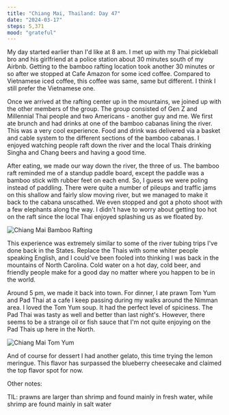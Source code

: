 ```yaml
---
title: "Chiang Mai, Thailand: Day 47"
date: "2024-03-17"
steps: 5,371
mood: "grateful"
---
```


My day started earlier than I'd like at 8 am. I met up with my Thai pickleball bro and his girlfriend at a police station about 30 minutes south of my Airbnb. Getting to the bamboo rafting location took another 30 minutes or so after we stopped at Cafe Amazon for some iced coffee. Compared to Vietnamese iced coffee, this coffee was same, same but different. I think I still prefer the Vietnamese one.

Once we arrived at the rafting center up in the mountains, we joined up with the other members of the group. The group consisted of Gen Z and Millennial Thai people and two Americans - another guy and me. We first ate brunch and had drinks at one of the bamboo cabanas lining the river. This was a very cool experience. Food and drink was delivered via a basket and cable system to the different sections of the bamboo cabanas. I enjoyed watching people raft down the river and the local Thais drinking Singha and Chang beers and having a good time.

After eating, we made our way down the river, the three of us. The bamboo raft reminded me of a standup paddle board, except the paddle was a bamboo stick with rubber feet on each end. So, I guess we were poling instead of paddling. There were quite a number of pileups and traffic jams on this shallow and fairly slow moving river, but we managed to make it back to the cabana unscathed. We even stopped and got a photo shoot with a few elephants along the way. I didn't have to worry about getting too hot on the raft since the local Thai enjoyed splashing us as we floated by.

![Chiang Mai Bamboo Rafting](/images/bamboo-rafting.jpg)

This experience was extremely similar to some of the river tubing trips I've done back in the States. Replace the Thais with some whiter people speaking English, and I could've been fooled into thinking I was back in the mountains of North Carolina. Cold water on a hot day, cold beer, and friendly people make for a good day no matter where you happen to be in the world.

Around 5 pm, we made it back into town. For dinner, I ate prawn Tom Yum and Pad Thai at a cafe I keep passing during my walks around the Nimman area. I loved the Tom Yum soup. It had the perfect level of spiciness. The Pad Thai was tasty as well and better than last night's. However, there seems to be a strange oil or fish sauce that I'm not quite enjoying on the Pad Thais up here in the North.

![Chiang Mai Tom Yum](/images/cm-tom-yum.jpeg)

And of course for dessert I had another gelato, this time trying the lemon meringue. This flavor has surpassed the blueberry cheesecake and claimed the top flavor spot for now.

Other notes:

TIL: prawns are larger than shrimp and found mainly in fresh water, while shrimp are found mainly in salt water
